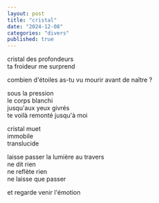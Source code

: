 ```yaml
---
layout: post
title: "cristal"
date: "2024-12-08"
categories: "divers"
published: true
---
```


cristal des profondeurs  
ta froideur me surprend  

combien d'étoiles as-tu vu mourir avant de naître ?  

sous la pression  
le corps blanchi  
jusqu'aux yeux givrés  
te voilà remonté jusqu'à moi    

cristal muet  
immobile  
translucide  

laisse passer la lumière au travers  
ne dit rien  
ne reflète rien  
ne laisse que passer  

et regarde venir l'émotion  
